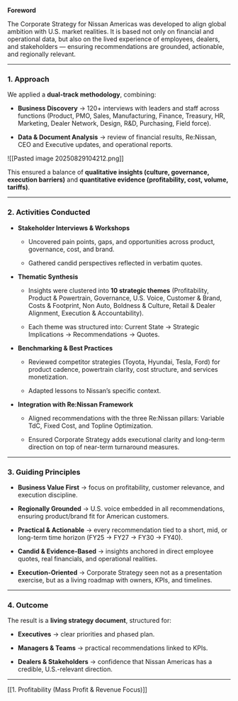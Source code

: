 **Foreword**  

The Corporate Strategy for Nissan Americas was developed to align global ambition with U.S. market realities. It is based not only on financial and operational data, but also on the lived experience of employees, dealers, and stakeholders — ensuring recommendations are grounded, actionable, and regionally relevant.

---

### 1. Approach

We applied a **dual-track methodology**, combining:

- **Business Discovery** → 120+ interviews with leaders and staff across functions (Product, PMO, Sales, Manufacturing, Finance, Treasury, HR, Marketing, Dealer Network, Design, R&D, Purchasing, Field force).
    
- **Data & Document Analysis** → review of financial results, Re:Nissan, CEO and Executive updates, and operational reports.
    

![[Pasted image 20250829104212.png]]

This ensured a balance of **qualitative insights (culture, governance, execution barriers)** and **quantitative evidence (profitability, cost, volume, tariffs)**.

---

### 2. Activities Conducted

- **Stakeholder Interviews & Workshops**
    
    - Uncovered pain points, gaps, and opportunities across product, governance, cost, and brand.
        
    - Gathered candid perspectives reflected in verbatim quotes.
        
- **Thematic Synthesis**
    
    - Insights were clustered into **10 strategic themes** (Profitability, Product & Powertrain, Governance, U.S. Voice, Customer & Brand, Costs & Footprint, Non Auto, Boldness & Culture, Retail & Dealer Alignment, Execution & Accountability).
        
    - Each theme was structured into: Current State → Strategic Implications → Recommendations → Quotes.
        
- **Benchmarking & Best Practices**
    
    - Reviewed competitor strategies (Toyota, Hyundai, Tesla, Ford) for product cadence, powertrain clarity, cost structure, and services monetization.
        
    - Adapted lessons to Nissan’s specific context.
        
- **Integration with Re:Nissan Framework**
    
    - Aligned recommendations with the three Re:Nissan pillars: Variable TdC, Fixed Cost, and Topline Optimization.
        
    - Ensured Corporate Strategy adds executional clarity and long-term direction on top of near-term turnaround measures.
        

---

### 3. Guiding Principles

- **Business Value First** → focus on profitability, customer relevance, and execution discipline.
    
- **Regionally Grounded** → U.S. voice embedded in all recommendations, ensuring product/brand fit for American customers.
    
- **Practical & Actionable** → every recommendation tied to a short, mid, or long-term time horizon (FY25 → FY27 → FY30 → FY40).
    
- **Candid & Evidence-Based** → insights anchored in direct employee quotes, real financials, and operational realities.
    
- **Execution-Oriented** → Corporate Strategy seen not as a presentation exercise, but as a living roadmap with owners, KPIs, and timelines.
    

---

### 4. Outcome

The result is a **living strategy document**, structured for:

- **Executives** → clear priorities and phased plan.
    
- **Managers & Teams** → practical recommendations linked to KPIs.
    
- **Dealers & Stakeholders** → confidence that Nissan Americas has a credible, U.S.-relevant direction.

---

[[1. Profitability (Mass Profit & Revenue Focus)]]